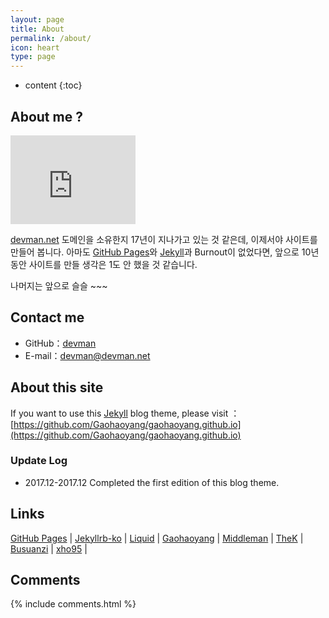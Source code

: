 ```yaml
---
layout: page
title: About
permalink: /about/
icon: heart
type: page
---
```


* content
{:toc}

## About me ?

<iframe src="https://githubbadge.appspot.com/devman-net?s=1" style="border: 0;height: 142px;width: 200px;overflow: hidden;" frameBorder="0"></iframe>

[devman.net](http://www.devman.net) 도메인을 소유한지 17년이 지나가고 있는 것 같은데, 이제서야 사이트를 만들어 봅니다. 아마도 [GitHub Pages][githubpages]와 [Jekyll][jekyll]과 Burnout이 없었다면, 앞으로 10년 동안 사이트를 만들 생각은 1도 안 했을 것 같습니다.

나머지는 앞으로 슬슬 ~~~

## Contact me

* GitHub：[devman](https://github.com/devman-net)
* E-mail：devman@devman.net

## About this site

If you want to use this [Jekyll][jekyll] blog theme, please visit ：[https://github.com/Gaohaoyang/gaohaoyang.github.io](https://github.com/Gaohaoyang/gaohaoyang.github.io)


### Update Log

* 2017.12-2017.12 Completed the first edition of this blog theme.

## Links
[GitHub Pages][githubpages] \|
[Jekyllrb-ko][jekyll] \|
[Liquid](https://shopify.github.io/liquid/) \|
[Gaohaoyang](http://gaohaoyang.github.io) \|
[Middleman](https://middlemanapp.com/) \|
[TheK](https://innks.github.io) \|
[Busuanzi](http://busuanzi.ibruce.info) \|
[xho95](http://xho95.github.io) \|

## Comments

[githubpages]: https://pages.github.com/
[jekyll]: https://jekyllrb-ko.github.io/

{% include comments.html %}
